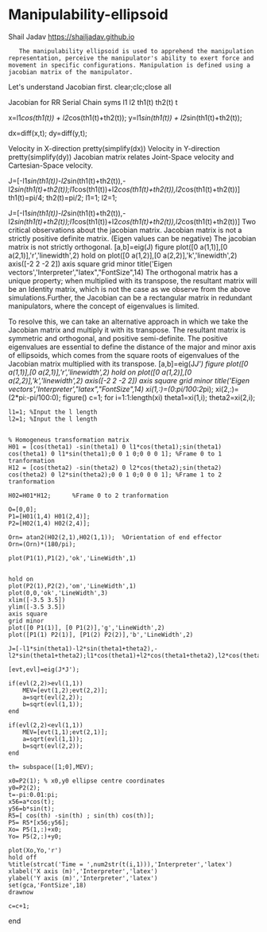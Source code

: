 # Manipulability-ellipsoid
Shail Jadav 
https://shailjadav.github.io

       The manipulability ellipsoid is used to apprehend the manipulation representation, perceive the manipulator's ability to exert force and movement in specific configurations. Manipulation is defined using a jacobian matrix of the manipulator.
Let's understand Jacobian first.
clear;clc;close all

Jacobian for RR Serial Chain
syms l1 l2 th1(t) th2(t) t


x=l1*cos(th1(t)) + l2*cos(th1(t)+th2(t));
y=l1*sin(th1(t)) + l2*sin(th1(t)+th2(t));

dx=diff(x,t);
dy=diff(y,t);

Velocity in X-direction
pretty(simplify(dx))
Velocity in Y-direction
pretty(simplify(dy))
Jacobian matrix relates Joint-Space velocity and Cartesian-Space velocity.
 
J=[-l1*sin(th1(t))-l2*sin(th1(t)+th2(t)),-l2*sin(th1(t)+th2(t));l1*cos(th1(t))+l2*cos(th1(t)+th2(t)),l2*cos(th1(t)+th2(t))]
th1(t)=pi/4;
th2(t)=pi/2;
l1=1;
l2=1;

J=[-l1*sin(th1(t))-l2*sin(th1(t)+th2(t)),-l2*sin(th1(t)+th2(t));l1*cos(th1(t))+l2*cos(th1(t)+th2(t)),l2*cos(th1(t)+th2(t))]
Two critical observations about the jacobian matrix.
 Jacobian matrix is not a strictly positive definite matrix. (Eigen values can be negative)
 The jacobian matrix is not strictly orthogonal.
[a,b]=eig(J)
figure
plot([0 a(1,1)],[0 a(2,1)],'r','linewidth',2)
hold on
plot([0 a(1,2)],[0 a(2,2)],'k','linewidth',2)
axis([-2 2 -2 2])
axis square
grid minor
title('Eigen vectors','Interpreter',"latex","FontSize",14)
The orthogonal matrix has a unique property; when multiplied with its transpose, the resultant matrix will be an Identity matrix, which is not the case as we observe from the above simulations.Further, the Jacobian can be a rectangular matrix in redundant manipulators, where the concept of eigenvalues is limited.

To resolve this, we can take an alternative approach in which we take the Jacobian matrix and multiply it with its transpose. The resultant matrix is symmetric and orthogonal, and positive semi-definite. The positive eigenvalues are essential to define the distance of the major and minor axis of ellipsoids, which comes from the square roots of eigenvalues of the Jacobian matrix multiplied with its transpose.
[a,b]=eig(J*J')
figure
plot([0 a(1,1)],[0 a(2,1)],'r','linewidth',2)
hold on
plot([0 a(1,2)],[0 a(2,2)],'k','linewidth',2)
axis([-2 2 -2 2])
axis square
grid minor
title('Eigen vectors','Interpreter',"latex","FontSize",14)
xi(1,:)=(0:pi/100:2*pi);
xi(2,:)=(2*pi:-pi/100:0);
figure()
c=1;
for i=1:1:length(xi)
    theta1=xi(1,i);
    theta2=xi(2,i);

    l1=1; %Input the l length
    l2=1; %Input the l length


    % Homogeneus transformation matrix
    H01 = [cos(theta1) -sin(theta1) 0 l1*cos(theta1);sin(theta1) cos(theta1) 0 l1*sin(theta1);0 0 1 0;0 0 0 1]; %Frame 0 to 1 tranformation
    H12 = [cos(theta2) -sin(theta2) 0 l2*cos(theta2);sin(theta2) cos(theta2) 0 l2*sin(theta2);0 0 1 0;0 0 0 1]; %Frame 1 to 2 tranformation

    H02=H01*H12;      %Frame 0 to 2 tranformation

    O=[0,0];
    P1=[H01(1,4) H01(2,4)];
    P2=[H02(1,4) H02(2,4)];

    Orn= atan2(H02(2,1),H02(1,1));  %Orientation of end effector
    Orn=(Orn)*(180/pi);

    plot(P1(1),P1(2),'ok','LineWidth',1)


    hold on
    plot(P2(1),P2(2),'om','LineWidth',1)
    plot(0,0,'ok','LineWidth',3)
    xlim([-3.5 3.5])
    ylim([-3.5 3.5])
    axis square
    grid minor
    plot([0 P1(1)], [0 P1(2)],'g','LineWidth',2)
    plot([P1(1) P2(1)], [P1(2) P2(2)],'b','LineWidth',2)

    J=[-l1*sin(theta1)-l2*sin(theta1+theta2),-l2*sin(theta1+theta2);l1*cos(theta1)+l2*cos(theta1+theta2),l2*cos(theta1+theta2)];

    [evt,evl]=eig(J*J');

    if(evl(2,2)>evl(1,1))
        MEV=[evt(1,2);evt(2,2)];
        a=sqrt(evl(2,2));
        b=sqrt(evl(1,1));
    end

    if(evl(2,2)<evl(1,1))
        MEV=[evt(1,1);evt(2,1)];
        a=sqrt(evl(1,1));
        b=sqrt(evl(2,2));
    end

    th= subspace([1;0],MEV);

    x0=P2(1); % x0,y0 ellipse centre coordinates
    y0=P2(2);
    t=-pi:0.01:pi;
    x56=a*cos(t);
    y56=b*sin(t);
    R5=[ cos(th) -sin(th) ; sin(th) cos(th)];
    P5= R5*[x56;y56];
    Xo= P5(1,:)+x0;
    Yo= P5(2,:)+y0;

    plot(Xo,Yo,'r')
    hold off
    %title(strcat('Time = ',num2str(t(i,1))),'Interpreter','latex')
    xlabel('X axis (m)','Interpreter','latex')
    ylabel('Y axis (m)','Interpreter','latex')
    set(gca,'FontSize',18)
    drawnow

    c=c+1;
end




